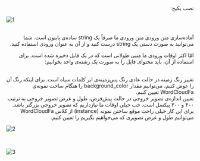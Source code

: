 <div dir="rtl">
  نصب پکیج:
  </div>

![1](https://github.com/semnan-university-ai/machine-learning-class/blob/main/excersiecs/Homayontoosy/29/29-1.jpg)

<br/>

<div dir="rtl">
  آماده‌سازی متن ورودی
متن ورودی ما صرفاً یک string ساده‌ی پایتون است. شما می‌توانید به صورت دستی یک string درست کنید و از آن به عنوان ورودی استفاده کنید.

امّا اکثر اوقات ورودی ما متنی طولانی است که در یک فایل ذخیره شده است. برای استفاده از آن، باید محتوای فایل را به صورت یک رشته‌ی واحد بخوانیم:
  </div>
<br/>

<div dir="rtl">
  تغییر رنگ زمینه
در حالت عادی رنگ پس‌زمینه‌ی ابر کلمات سیاه است. برای اینکه رنگ آن را عوض کنیم، می‌توانیم مقدار background_color را هنگام ساخت نمونه‌ی WordCloudFa تعیین کنیم.
  </div>

<div dir="rtl">
  تعیین اندازه‌ی تصویر خروجی
در حالت پیش‌فرض، طول و عرض تصویر خروجی به ترتیب ۴۰۰ و ۲۰۰ پیکسل است. خب خیلی اوقات ما نیازداریم که تصویر خروجی بزرگتر باشد. برای این کار خیلی راحت موقع ساختن نمونه (instance) از کلاس WordCloudFa می‌توانیم طول و عرض تصویری که می‌خواهیم بگیریم را تعیین کنیم.
  </div>

![2](https://github.com/semnan-university-ai/machine-learning-class/blob/main/excersiecs/Homayontoosy/29/29-2.jpg)

<br/>

![3](https://github.com/semnan-university-ai/machine-learning-class/blob/main/excersiecs/Homayontoosy/29/29-3.jpg)
